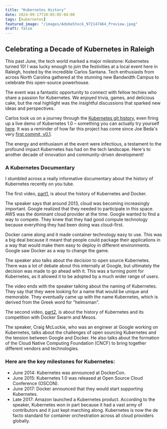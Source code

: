 ```yaml
---
title: "Kubernetes History"
date: 2024-09-17T20:05:05-04:00
tags: [kubernetes]
featured_image: "/images/AdobeStock_972147464_Preview.jpeg"
draft: false
---
```

## Celebrating a Decade of Kubernetes in Raleigh

This past June, the tech world marked a major milestone: Kubernetes turned 10!  I was lucky enough to join the festivities at a local event here in Raleigh, hosted by the incredible Carlos Santana. Tech enthusiasts from across North Carolina gathered at the stunning new Bandwidth Campus to celebrate this open-source powerhouse.

The event was a fantastic opportunity to connect with fellow techies who share a passion for Kubernetes.  We enjoyed trivia, games, and delicious cake, but the real highlight was the insightful discussions that sparked new ideas and perspectives.

Carlos took us on a journey through the [Kubernetes git history](https://blog.risingstack.com/the-history-of-kubernetes), even firing up a live demo of Kubernetes 1.0 – something you can actually try yourself [here](https://github.com/spurin/kubernetes-v1.0-lab).  It was a reminder of how far this project has come since Joe Beda's very [first commit, v0.1](https://github.com/spurin/kubernetes-v0.1-lab).

The energy and enthusiasm at the event were infectious, a testament to the profound impact Kubernetes has had on the tech landscape. Here's to another decade of innovation and community-driven development!

### A Kubernetes Documentary
I stumbled across a really informative documentary about the history of Kubernetes recently on you tube.

The first video, [part1](https://www.youtube.com/watch?v=BE77h7dmoQU), is about the history of Kubernetes and Docker.

The speaker says that around 2013, cloud was becoming increasingly important. Google realized that they needed to participate in this space. AWS was the dominant cloud provider at the time. Google wanted to find a way to compete. They knew that they had good compute technology because everything they had been doing was cloud-first.

Docker came along and it made container technology easy to use. This was a big deal because it meant that people could package their applications in a way that would make them easy to deploy in different environments. Google saw Docker as a way to change the game.

The speaker also talks about the decision to open source Kubernetes. There was a lot of debate about this internally at Google, but ultimately the decision was made to go ahead with it. This was a turning point for Kubernetes, as it allowed it to be adopted by a much wider range of users.

The video ends with the speaker talking about the naming of Kubernetes. They say that they were looking for a name that would be unique and memorable. They eventually came up with the name Kubernetes, which is derived from the Greek word for "helmsman".

The second video, [part2](https://www.youtube.com/watch?v=318elIq37PE), is about the history of Kubernetes and its competition with Docker Swarm and Mesos.

The speaker, Craig McLuckie, who was an engineer at Google working on Kubernetes, talks about the challenges of open sourcing Kubernetes and the tension between Google and Docker. He also talks about the formation of the Cloud Native Computing Foundation (CNCF) to bring together different vendors and technologies.

### Here are the key milestones for Kubernetes:

* June 2014: Kubernetes was announced at DockerCon.
* June 2015: Kubernetes 1.0 was released at Open Source Cloud Conference (OSCON).
* June 2017: Docker announced that they would start supporting Kubernetes.
* Late 2017: Amazon launched a Kubernetes product.
According to the speaker, Kubernetes won in part because it had a vast army of contributors and it just kept marching along. Kubernetes is now the de facto standard for container orchestration across all cloud providers globally.

